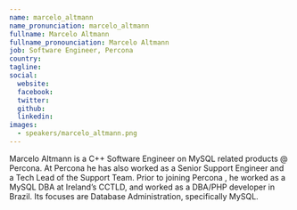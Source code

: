 ```yaml
---
name: marcelo_altmann
name_pronunciation: marcelo_altmann
fullname: Marcelo Altmann
fullname_pronounciation: Marcelo Altmann
job: Software Engineer, Percona
country: 
tagline: 
social:
  website: 
  facebook:
  twitter:
  github: 
  linkedin: 
images:
  - speakers/marcelo_altmann.png
---
```


Marcelo Altmann is a C++ Software Engineer on MySQL related products @ Percona. At Percona he has also worked as a Senior Support Engineer and a Tech Lead of the Support Team. Prior to joining Percona , he worked as a MySQL DBA at Ireland’s CCTLD, and worked as a DBA/PHP developer in Brazil.
Its focuses are Database Administration, specifically MySQL.